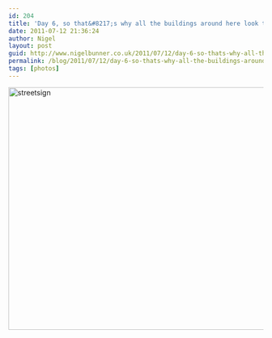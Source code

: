 ```yaml
---
id: 204
title: 'Day 6, so that&#8217;s why all the buildings around here look the same..'
date: 2011-07-12 21:36:24
author: Nigel
layout: post
guid: http://www.nigelbunner.co.uk/2011/07/12/day-6-so-thats-why-all-the-buildings-around-here-look-the-same/
permalink: /blog/2011/07/12/day-6-so-thats-why-all-the-buildings-around-here-look-the-same/
tags: [photos]
---
```

[<img src="http://farm7.static.flickr.com/6020/5931496532_d7a592a1fc_z.jpg" width="640" height="480" alt="streetsign" />](http://www.flickr.com/photos/icklephotos/5931496532/ "streetsign by icle fotos, on Flickr")